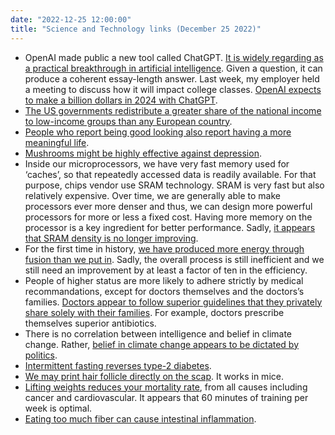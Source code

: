 ```yaml
---
date: "2022-12-25 12:00:00"
title: "Science and Technology links (December 25 2022)"
---
```




- OpenAI made public a new tool called ChatGPT. [It is widely regarding as a practical breakthrough in artificial intelligence](https://hbr.org/2022/12/chatgpt-is-a-tipping-point-for-ai). Given a question, it can produce a coherent essay-length answer. Last week, my employer held a meeting to discuss how it will impact college classes. [OpenAI expects to make a billion dollars in 2024 with ChatGPT](https://www.reuters.com/business/chatgpt-owner-openai-projects-1-billion-revenue-by-2024-sources-2022-12-15/).
- [The US governments redistribute a greater share of the national income to low-income groups than any European country](https://www.aeaweb.org/articles?id=10.1257/app.20200703).
- [People who report being good looking also report having a more meaningful life](https://www.tandfonline.com/doi/full/10.1080/17439760.2022.2155222).
- [Mushrooms might be highly effective against depression](https://www.nejm.org/doi/full/10.1056/NEJMoa2206443).
- Inside our microprocessors, we have very fast memory used for &lsquo;caches&rsquo;, so that repeatedly accessed data is readily available. For that purpose, chips vendor use SRAM technology. SRAM is very fast but also relatively expensive. Over time, we are generally able to make processors ever more denser and thus, we can design more powerful processors for more or less a fixed cost. Having more memory on the processor is a key ingredient for better performance. Sadly, [it appears that SRAM density is no longer improving](https://fuse.wikichip.org/news/7343/iedm-2022-did-we-just-witness-the-death-of-sram/).
- For the first time in history, [we have produced more energy through fusion than we put in](https://theconversation.com/why-fusion-ignition-is-being-hailed-as-a-major-breakthrough-in-fusion-a-nuclear-physicist-explains-196475). Sadly, the overall process is still inefficient and we still need an improvement by at least a factor of ten in the efficiency.
- People of higher status are more likely to adhere strictly by medical recommandations, except for doctors themselves and the doctors&rsquo;s families. [Doctors appear to follow superior guidelines that they privately share solely with their families](https://news.mit.edu/2022/physicians-medicine-guidelines-1215). For example, doctors prescribe themselves superior antibiotics.
- There is no correlation between intelligence and belief in climate change. Rather, [belief in climate change appears to be dictated by politics](https://www.sciencedirect.com/science/article/pii/S0001691822002906).
- [Intermittent fasting reverses type-2 diabetes](https://academic.oup.com/jcem/advance-article-abstract/doi/10.1210/clinem/dgac661/6888005).
- [We may print hair follicle directly on the scap](https://pubmed.ncbi.nlm.nih.gov/36244245/). It works in mice.
- [Lifting weights reduces your mortality rate](https://pubmed.ncbi.nlm.nih.gov/35599175/), from all causes including cancer and cardiovascular. It appears that 60 minutes of training per week is optimal.
- [Eating too much fiber can cause intestinal inflammation](https://pubmed.ncbi.nlm.nih.gov/35881465/).


